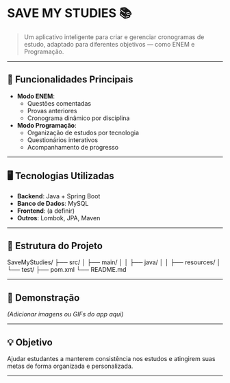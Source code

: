 # **SAVE MY STUDIES** 📚

> Um aplicativo inteligente para criar e gerenciar cronogramas de estudo, adaptado para diferentes objetivos — como ENEM e Programação.

---

## 🚀 Funcionalidades Principais
- **Modo ENEM**:  
  - Questões comentadas
  - Provas anteriores
  - Cronograma dinâmico por disciplina
- **Modo Programação**:  
  - Organização de estudos por tecnologia
  - Questionários interativos
  - Acompanhamento de progresso

---

## 🖥️ Tecnologias Utilizadas
- **Backend**: Java + Spring Boot
- **Banco de Dados**: MySQL
- **Frontend**: (a definir)
- **Outros**: Lombok, JPA, Maven

---

## 📂 Estrutura do Projeto
SaveMyStudies/
├── src/
│ ├── main/
│ │ ├── java/
│ │ ├── resources/
│ └── test/
├── pom.xml
└── README.md



---

## 📸 Demonstração
*(Adicionar imagens ou GIFs do app aqui)*

---

## 💡 Objetivo
Ajudar estudantes a manterem consistência nos estudos e atingirem suas metas de forma organizada e personalizada.

---
